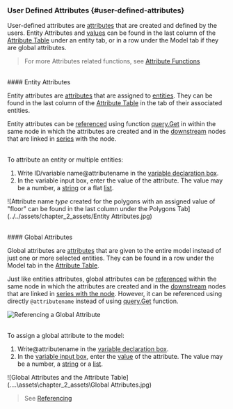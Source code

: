 ### User Defined Attributes {#user-defined-attributes}

User-defined attributes are [attributes](Attributes.md) that are created and defined by the users. Entity Attributes and [values](..\chapter_3_procedures\Values.md) can be found in the last column of the [Attribute Table](..\chapter_1_mobius_interface\3D_view.md) under an entity tab, or in a row under the Model tab if they are global attributes.

> For more Attributes related functions, see [Attribute Functions](..\chapter_3_procedures\AttributeFunctions.md)

<br>
#### Entity Attributes 

Entity attributes are [attributes](Attributes.md) that are assigned to [entities](Entities.md). They can be found in the last column of the [Attribute Table](..\chapter_1_mobius_interface\3D_view.md) in the tab of their associated entities. 

Entity attributes can be [referenced](..\chapter_3_procedures\Rules.md) using function [query.Get](/chapter_3_procedures/QueryGet.md) in within the same node in which the attributes are created and in the [downstream](/chapter_3_procedures/Rules.md) nodes that are linked in [series](/chapter_1_mobius_interface/transfer_of_info_btw_nodes.md) with the node. 

<br>
To attribute an entity or multiple entities:

1.  Write ID/variable name@attributename in the [variable declaration box](../chapter_1_mobius_interface/procedure_line.md).
2.  In the variable input box, enter the value of the attribute. The value may be a number, a [string](..\chapter_3_procedures\Values.md) or a flat [list](..\chapter_3_procedures\List.md).

![Attribute name _type_ created for the polygons with an assigned value of "floor" can be found in the last column under the Polygons Tab](../../assets/chapter_2_assets/Entity Attributes.jpg)

<br>
#### Global Attributes 

Global attributes are [attributes](Attributes.md) that are given to the entire model instead of just one or more selected entities. They can be found in a row under the Model tab in the [Attribute Table](../chapter_1_mobius_interface/3D_view.md). 

Just like entities attributes, global attributes can be [referenced](../chapter_3_procedures/Rules.md) within the same node in which the attributes are created and in the [downstream](/chapter_3_procedures/Rules.md) nodes that are linked in [series with the node](../chapter_1_mobius_interface/nodes.md). However, it can be referenced using directly `@attributename`  instead of using [query.Get](/chapter_3_procedures/QueryGet.md) function.

![Referencing a Global Attribute](..\..\assets\chapter_2_assets\Global_Attributes.png)

<br>
To assign a global attribute to the model:

1.  Write@attributename in the [variable declaration box](../chapter_1_mobius_interface/procedure_line.md).
2.  In the [variable input box](../chapter_3_procedures/Inputs.md), enter the [value](../chapter_3_procedures/Values.md) of the attribute. The value may be a number, a [string](../chapter_3_procedures/Values.md) or a [list](../chapter_3_procedures/List.md).

![Global Attributes and the Attribute Table](..\..\assets\chapter_2_assets\Global Attributes.jpg)

> See [Referencing](..\chapter_3_procedures\Rules.md)